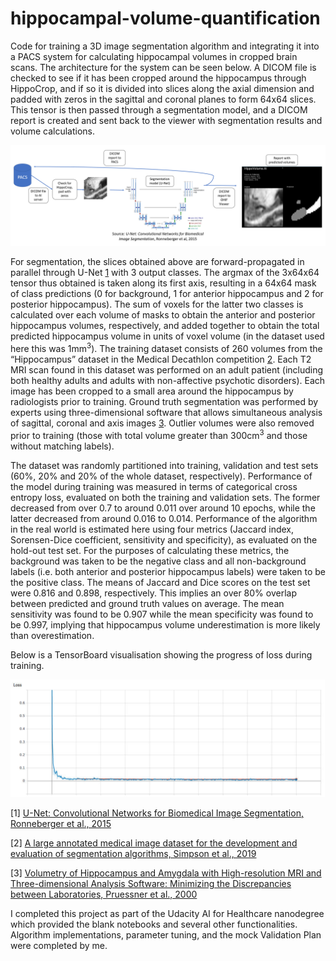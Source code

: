 # hippocampal-volume-quantification

Code for training a 3D image segmentation algorithm and integrating it into a PACS system for calculating hippocampal volumes in cropped brain scans.
The architecture for the system can be seen below. A DICOM file is checked to see if it has been cropped around the hippocampus through HippoCrop, and if so it is divided into slices along the axial dimension and padded with zeros in the sagittal and coronal planes to form 64x64 slices. This tensor is then passed through a segmentation model, and a DICOM report is created and sent back to the viewer with segmentation results and volume calculations.

<img src="https://github.com/callumcanavan/hippocampal-volume-quantification/blob/main/images/architecture.png" alt="drawing" width="1000"/>

For segmentation, the slices obtained above are forward-propagated in parallel through U-Net [1](https://arxiv.org/pdf/1505.04597.pdf) with 3 output classes. The argmax of the 3x64x64 tensor thus obtained is taken along its first axis, resulting in a 64x64 mask of class predictions (0 for background, 1 for anterior hippocampus and 2 for posterior hippocampus). The sum of voxels for the latter two classes is calculated over each volume of masks to obtain the anterior and posterior hippocampus volumes, respectively, and added together to obtain the total predicted hippocampus volume in units of voxel volume (in the dataset used here this was 1mm<sup>3</sup>). 
The training dataset consists of 260 volumes from the “Hippocampus” dataset in the Medical Decathlon competition [2](https://arxiv.org/pdf/1902.09063.pdf). Each T2 MRI scan found in this dataset was performed on an adult patient (including both healthy adults and adults with non-affective psychotic disorders). Each image has been cropped to a small area around the hippocampus by radiologists prior to training. Ground truth segmentation was performed by experts using three-dimensional software that allows simultaneous analysis of sagittal, coronal and axis images [3](https://www.researchgate.net/publication/12547862_Volumetry_of_Hippocampus_and_Amygdala_with_High-resolution_MRI_and_Three-dimensional_Analysis_Software_Minimizing_the_Discrepancies_between_Laboratories). Outlier volumes were also removed prior to training (those with total volume greater than 300cm<sup>3</sup> and those without matching labels).

The dataset was randomly partitioned into training, validation and test sets (60%, 20% and 20% of the whole dataset, respectively). Performance of the model during training was measured in terms of categorical cross entropy loss, evaluated on both the training and validation sets. The former decreased from over 0.7 to around 0.011 over around 10 epochs, while the latter decreased from around 0.016 to 0.014. Performance of the algorithm in the real world is estimated here using four metrics (Jaccard index, Sorensen-Dice coefficient, sensitivity and specificity), as evaluated on the hold-out test set. For the purposes of calculating these metrics, the background was taken to be the negative class and all non-background labels (i.e. both anterior and posterior hippocampus labels) were taken to be the positive class. The means of Jaccard and Dice scores on the test set were 0.816 and 0.898, respectively. This implies an over 80% overlap between predicted and ground truth values on average. The mean sensitivity was found to be 0.907 while the mean specificity was found to be 0.997, implying that hippocampus volume underestimation is more likely than overestimation. 

Below is a TensorBoard visualisation showing the progress of loss during training.

<img src="https://github.com/callumcanavan/hippocampal-volume-quantification/blob/main/images/loss.png" alt="drawing" width="600"/>

[1] [U-Net: Convolutional Networks for Biomedical Image Segmentation, Ronneberger et al., 2015]( https://arxiv.org/pdf/1505.04597.pdf)

[2] [A large annotated medical image dataset for the development and evaluation of segmentation algorithms, Simpson et al., 2019](https://arxiv.org/pdf/1902.09063.pdf)

[3] [Volumetry of Hippocampus and Amygdala with High-resolution MRI and Three-dimensional Analysis Software: Minimizing the Discrepancies between Laboratories, Pruessner et al., 2000]( https://www.researchgate.net/publication/12547862_Volumetry_of_Hippocampus_and_Amygdala_with_High-resolution_MRI_and_Three-dimensional_Analysis_Software_Minimizing_the_Discrepancies_between_Laboratories)

I completed this project as part of the Udacity AI for Healthcare nanodegree which provided the blank notebooks and several other functionalities. Algorithm implementations, parameter tuning, and the mock Validation Plan were completed by me.
